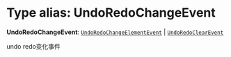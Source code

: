 # Type alias: UndoRedoChangeEvent

**UndoRedoChangeEvent**: [`UndoRedoChangeElementEvent`](/en/auto-docs/fixed-history-plugin/interfaces/UndoRedoChangeElementEvent.md) | [`UndoRedoClearEvent`](/en/auto-docs/fixed-history-plugin/interfaces/UndoRedoClearEvent.md)

undo redo变化事件
